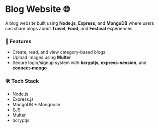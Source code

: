 # Blog Website 🌐

A blog website built using **Node.js**, **Express**, and **MongoDB** where users can share blogs about **Travel**, **Food**, and **Festival** experiences.

### 🚀 Features
- Create, read, and view category-based blogs  
- Upload images using **Multer**  
- Secure login/signup system with **bcryptjs**, **express-session**, and **connect-mongo**

### 🛠️ Tech Stack
- Node.js  
- Express.js  
- MongoDB + Mongoose  
- EJS  
- Multer  
- bcryptjs  